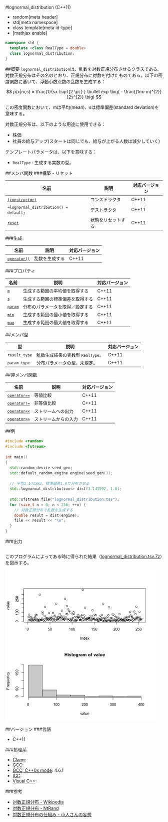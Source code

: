 #lognormal_distribution (C++11)
* random[meta header]
* std[meta namespace]
* class template[meta id-type]
* [mathjax enable]

```cpp
namespace std {
  template <class RealType = double>
  class lognormal_distribution;
}
```

##概要
`lognormal_distribution`は、乱数を対数正規分布させるクラスである。 
対数正規分布はその名のとおり、正規分布に対数を付けたものである。以下の密度関数に基いて、浮動小数点数の乱数を生成する：  

$$ p(x|m,s) = \frac{1}{sx \sqrt{2 \pi } } \bullet exp \big( - \frac{(1nx-m)^{2}}{2s^{2}} \big) $$

この密度関数において、mは平均(mean)、sは標準偏差(standard deviation)を意味する。


対数正規分布は、以下のような用途に使用できる：

- 株価
- 社員の給与アップ(スタートは同じでも、給与が上がる人数は減少していく)


テンプレートパラメータは、以下を意味する：

- `RealType` : 生成する実数の型。


##メンバ関数
###構築・リセット

| 名前 | 説明 | 対応バージョン |
|-----------------------------------------------------------------------|--------------------|-------|
| [`(constructor)`](./lognormal_distribution/op_constructor.md)         | コンストラクタ     | C++11 |
| `~lognormal_distribution() = default;`                                | デストラクタ       | C++11 |
| [`reset`](./lognormal_distribution/reset.md)                          | 状態をリセットする | C++11 |


###生成

| 名前 | 説明 | 対応バージョン |
|-----------------------------------------------------|----------------|-------|
| [`operator()`](./lognormal_distribution/op_call.md) | 乱数を生成する | C++11 |


###プロパティ

| 名前 | 説明 | 対応バージョン |
|----------------------------------------------|----------------------------------|-------|
| [`m`](./lognormal_distribution/m.md)         | 生成する範囲の平均値を取得する   | C++11 |
| [`s`](./lognormal_distribution/s.md)         | 生成する範囲の標準偏差を取得する | C++11 |
| [`param`](./lognormal_distribution/param.md) | 分布のパラメータを取得／設定する | C++11 |
| [`min`](./lognormal_distribution/min.md)     | 生成する範囲の最小値を取得する   | C++11 |
| [`max`](./lognormal_distribution/max.md)     | 生成する範囲の最大値を取得する   | C++11 |


##メンバ型

| 型 | 説明 | 対応バージョン |
|---------------|-------------------|-------|
| `result_type` | 乱数生成結果の実数型 `RealType`。 | C++11 |
| `param_type`  | 分布パラメータの型。未規定。 | C++11 |


##非メンバ関数

| 名前 | 説明 | 対応バージョン |
|----------------------------------------------------------|----------------------|-------|
| [`operator==`](./lognormal_distribution/op_equal.md)     | 等値比較             | C++11 |
| [`operator!=`](./lognormal_distribution/op_not_equal.md) | 非等値比較           | C++11 |
| [`operator<<`](./lognormal_distribution/op_ostream.md)   | ストリームへの出力   | C++11 |
| [`operator>>`](./lognormal_distribution/op_istream.md)   | ストリームからの入力 | C++11 |


##例
```cpp
#include <random>
#include <fstream>

int main()
{
  std::random_device seed_gen;
  std::default_random_engine engine(seed_gen());

  // 平均3.141592、標準偏差1.0で分布させる
  std::lognormal_distribution<> dist(3.141592, 1.0);

  std::ofstream file("lognormal_distribution.tsv");
  for (size_t n = 0; n < 256; ++n) {
    // 対数正規分布で乱数を生成する
    double result = dist(engine);
    file << result << "\n";
  }
}
```

###出力
```
```

このプログラムによってある時に得られた結果（[lognormal_distribution.tsv.7z](https://github.com/cpprefjp/image/raw/master/reference/random/lognormal_distribution/lognormal_distribution.tsv.7z)）を図示する。 

![](https://github.com/cpprefjp/image/raw/master/reference/random/lognormal_distribution/lognormal_distribution.png)

##バージョン
###言語
- C++11

###処理系
- [Clang](/implementation.md#clang): 
- [GCC](/implementation.md#gcc): 
- [GCC, C++0x mode](/implementation.md#gcc): 4.6.1
- [ICC](/implementation.md#icc): 
- [Visual C++](/implementation.md#visual_cpp): 

###参考
- [対数正規分布 - Wikipedia](http://ja.wikipedia.org/wiki/%E5%AF%BE%E6%95%B0%E6%AD%A3%E8%A6%8F%E5%88%86%E5%B8%83)
- [対数正規分布 - NtRand](http://www.ntrand.com/jp/log-normal-distribution/)
- [対数正規分布の仕組み - 小人さんの妄想](http://d.hatena.ne.jp/rikunora/20100418/p1)
